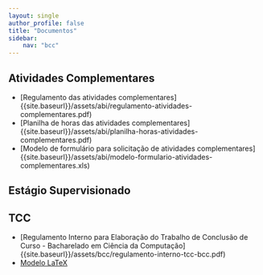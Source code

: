 ```yaml
---
layout: single
author_profile: false
title: "Documentos"
sidebar:
    nav: "bcc"
---
```


## Atividades Complementares

- [Regulamento das atividades complementares]{{site.baseurl}}/assets/abi/regulamento-atividades-complementares.pdf)
- [Planilha de horas das atividades complementares]{{site.baseurl}}/assets/abi/planilha-horas-atividades-complementares.pdf)
- [Modelo de formulário para solicitação de atividades complementares]{{site.baseurl}}/assets/abi/modelo-formulario-atividades-complementares.xls)

## Estágio Supervisionado

## TCC

- [Regulamento Interno para Elaboração do Trabalho de Conclusão de Curso - Bacharelado em Ciência da Computação]{{site.baseurl}}/assets/bcc/regulamento-interno-tcc-bcc.pdf)
- [Modelo LaTeX](https://github.com/IFBmodels/tcc)

